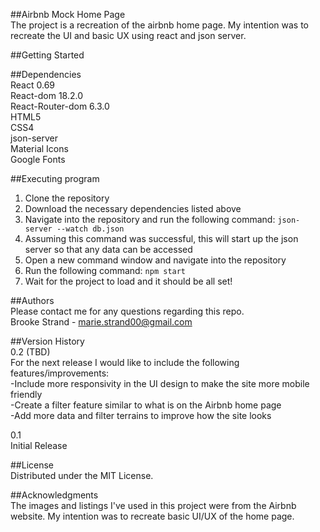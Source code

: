 ##Airbnb Mock Home Page  
The project is a recreation of the airbnb home page. My intention was to recreate the UI and basic UX using react and json server.

##Getting Started  
  
##Dependencies  
React 0.69  
React-dom 18.2.0  
React-Router-dom 6.3.0  
HTML5  
CSS4  
json-server  
Material Icons  
Google Fonts  
 

##Executing program  
1. Clone the repository  
2. Download the necessary dependencies listed above  
3. Navigate into the repository and run the following command: ```json-server --watch db.json```  
4. Assuming this command was successful, this will start up the json server so that any data can be accessed  
5. Open a new command window and navigate into the repository  
6. Run the following command: ```npm start```  
7. Wait for the project to load and it should be all set!  

##Authors  
Please contact me for any questions regarding this repo.  
Brooke Strand - marie.strand00@gmail.com  


##Version History  
0.2 (TBD)  
For the next release I would like to include the following features/improvements:   
-Include more responsivity in the UI design to make the site more mobile friendly  
-Create a filter feature similar to what is on the Airbnb home page  
-Add more data and filter terrains to improve how the site looks  

0.1  
Initial Release  


##License  
Distributed under the MIT License.  

##Acknowledgments  
The images and listings I've used in this project were from the Airbnb website. My intention was to recreate basic UI/UX of the home page.   